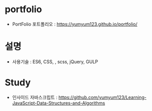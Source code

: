 # portfolio

+ PortFolio 포트폴리오 : https://yumyum123.github.io/portfolio/

# 설명
+ 사용기술 : ES6, CSS, , scss, jQuery, GULP

# Study
+ 인사이드 자바스크립트 : https://github.com/yumyum123/Learning-JavaScript-Data-Structures-and-Algorithms
